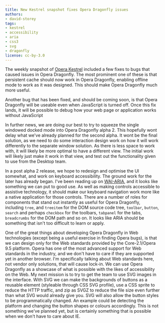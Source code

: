 ```yaml
---
title: New Kestrel snapshot fixes Opera Dragonfly issues
authors:
- david-storey
tags:
- kestrel
- accessibility
- aria
- css3
- svg
- dragonfly
license: cc-by-3.0
---
```


<p>The weekly snapshot of <a href="http://my.opera.com/desktopteam/blog/2008/05/23/a-lighter-ev">Opera Kestrel</a> included a few fixes to bugs that caused issues in Opera Dragonfly.  The most prominent one of these is that persistent cache should now work in Opera Dragonfly, enabling offline mode to work as it was designed.  This should make Opera Dragonfly much more useful.</p>

<p>Another bug that has been fixed, and should be coming soon, is that Opera Dragonfly will be useable even when JavaScript is turned off.  Once this fix lands, it will be possible to debug how your web page or application works without JavaScript</p>

<p>In further news, we are doing our best to try to squeeze the single windowed docked mode into Opera Dragonfly alpha 2.  This hopefully wont delay what we&#39;ve already planned for the second alpha.  It wont be the final solution, as we need to do some interaction design work on how it will work differently to the separate window solution.  As there is less space to work with, it will likely be more optimal to have a different view.  The initial work will likely just make it work in that view, and test out the functionality given to use from the Desktop team.</p>

<p>In a post alpha 2 release, we hope to redesign and optimise the UI somewhat, and work on keyboard accessibility.  The ground work for the later has already began.  I&#39;ve been reading up on <a href="http://www.w3.org/WAI/intro/aria">WAI-ARIA</a>, and it looks like something we can put to good use.  As well as making controls accessible to assistive technology, it should make our keyboard navigation work more like a native application for those controls.  There are a number of roles for components that stand out instantly as useful for Opera Dragonfly, including <code>tree</code>, and <code>treeitem</code> for the DOM source code tree, <code>toolbar</code>, <code>button</code>, <code>search</code> and perhaps <code>checkbox</code> for the toolbars, <code>tabpanel</code> for the tabs, <code>breadcrumbs</code> for the DOM path and so on.  It looks like ARIA should be something that isn&#39;t too difficult to learn or apply.</p>

<p>One of the great things about developing Opera Dragonfly in Web technologies (except being a useful exercise in finding Opera bugs), is that we can design only for the Web standards provided by the Core-2.1/Opera 9.5 platform.  Opera has one of the most advanced support for Web standards in the industry, and we don&#39;t have to care if they are supported yet in another browser.  I&#39;m specifically talking about Web standards here, not vendor only solutions, that will cause lock-in.  We can use Opera Dragonfly as a showcase of what is possible with the likes of accessibility on the Web.  My next mission is to try to get the team to use SVG images in the interface.  With SVG we can make the backgrounds of buttons as a reusable element (styleable through CSS SVG profile), use a CSS sprite to reduce the HTTP traffic, and zip as SVGZ to reduce the file size even further than what  SVG would already give you.  SVG will also allow the button styles to be programmatically changed.  An example could be detecting the platform and changing the button shapes or colours accordingly.  This is not something we&#39;ve planned yet, but is certainly something that is possible when we don&#39;t have to care about IE.</p>

